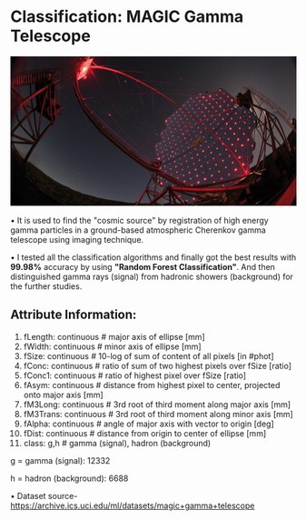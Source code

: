 # Classification: MAGIC Gamma Telescope
![](https://github.com/AkhileshThite/Portfolio/blob/master/MAGIC-telescope-twitter.jpg)

• It is used to find the "cosmic source" by registration of high energy gamma particles in a ground-based atmospheric Cherenkov gamma telescope using imaging technique.

• I tested all the classification algorithms and finally got the best results with **99.98%** accuracy by using **"Random Forest Classification"**. And then distinguished gamma rays (signal) from hadronic showers (background) for the further studies.

## Attribute Information:
1. fLength: continuous # major axis of ellipse [mm] 
2. fWidth: continuous # minor axis of ellipse [mm] 
3. fSize: continuous # 10-log of sum of content of all pixels [in #phot] 
4. fConc: continuous # ratio of sum of two highest pixels over fSize [ratio] 
5. fConc1: continuous # ratio of highest pixel over fSize [ratio] 
6. fAsym: continuous # distance from highest pixel to center, projected onto major axis [mm] 
7. fM3Long: continuous # 3rd root of third moment along major axis [mm] 
8. fM3Trans: continuous # 3rd root of third moment along minor axis [mm] 
9. fAlpha: continuous # angle of major axis with vector to origin [deg] 
10. fDist: continuous # distance from origin to center of ellipse [mm] 
11. class: g,h # gamma (signal), hadron (background) 

g = gamma (signal): 12332

h = hadron (background): 6688 

• Dataset source- https://archive.ics.uci.edu/ml/datasets/magic+gamma+telescope
